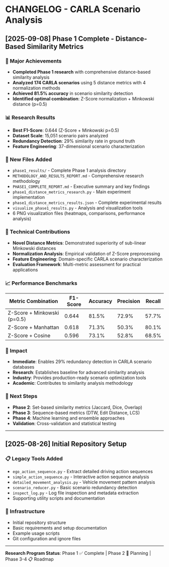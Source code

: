 # CHANGELOG - CARLA Scenario Analysis

## [2025-09-08] Phase 1 Complete - Distance-Based Similarity Metrics

### 🎯 Major Achievements
- **Completed Phase 1 research** with comprehensive distance-based similarity analysis
- **Analyzed 174 CARLA scenarios** using 5 distance metrics with 4 normalization methods
- **Achieved 81.5% accuracy** in scenario similarity detection
- **Identified optimal combination**: Z-Score normalization + Minkowski distance (p=0.5)

### 📊 Research Results
- **Best F1-Score**: 0.644 (Z-Score + Minkowski p=0.5)
- **Dataset Scale**: 15,051 scenario pairs analyzed
- **Redundancy Detection**: 29% similarity rate in ground truth
- **Feature Engineering**: 37-dimensional scenario characterization

### 📁 New Files Added
- `phase1_results/` - Complete Phase 1 analysis directory
- `METHODOLOGY_AND_RESULTS_REPORT.md` - Comprehensive research methodology
- `PHASE1_COMPLETE_REPORT.md` - Executive summary and key findings
- `phase1_distance_metrics_research.py` - Main experiment implementation
- `phase1_distance_metrics_results.json` - Complete experimental results
- `visualize_phase1_results.py` - Analysis and visualization tools
- 6 PNG visualization files (heatmaps, comparisons, performance analysis)

### 🔬 Technical Contributions
- **Novel Distance Metrics**: Demonstrated superiority of sub-linear Minkowski distances
- **Normalization Analysis**: Empirical validation of Z-Score preprocessing
- **Feature Engineering**: Domain-specific CARLA scenario characterization
- **Evaluation Framework**: Multi-metric assessment for practical applications

### 📈 Performance Benchmarks
| Metric Combination | F1-Score | Accuracy | Precision | Recall |
|-------------------|----------|----------|-----------|--------|
| Z-Score + Minkowski (p=0.5) | 0.644 | 81.5% | 72.9% | 57.7% |
| Z-Score + Manhattan | 0.618 | 71.3% | 50.3% | 80.1% |
| Z-Score + Cosine | 0.596 | 73.1% | 52.8% | 68.5% |

### 🚀 Impact
- **Immediate**: Enables 29% redundancy detection in CARLA scenario databases
- **Research**: Establishes baseline for advanced similarity analysis
- **Industry**: Provides production-ready scenario optimization tools
- **Academic**: Contributes to similarity analysis methodology

### 🔄 Next Steps
- **Phase 2**: Set-based similarity metrics (Jaccard, Dice, Overlap)
- **Phase 3**: Sequence-based metrics (DTW, Edit Distance, LCS)
- **Phase 4**: Machine learning and ensemble approaches
- **Validation**: Cross-validation and statistical testing

---

## [2025-08-26] Initial Repository Setup

### 📋 Legacy Tools Added
- `ego_action_sequence.py` - Extract detailed driving action sequences
- `simple_action_sequence.py` - Interactive action sequence analysis
- `detailed_movement_analysis.py` - Vehicle movement pattern analysis
- `scenario_reducer.py` - Basic scenario redundancy detection
- `inspect_log.py` - Log file inspection and metadata extraction
- Supporting utility scripts and documentation

### 🔧 Infrastructure
- Initial repository structure
- Basic requirements and setup documentation
- Example usage scripts
- Git configuration and ignore files

---

**Research Program Status**: Phase 1 ✅ Complete | Phase 2 🔄 Planning | Phase 3-4 📋 Roadmap
